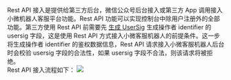 Rest API 接入是提供给第三方后台，微信公众号后台接入或第三方 App 调用接入小微机器人客服平台功能。Rest API 功能可以实现控制台中除用户注册外的全部功能。第三方使用 Rest API 前需要先 [生成 UserSig](https://cloud.tencent.com/document/product/269/32688) 生成操作者 identifier 的 usersig 字段，这是使用 Rest API 方式接入小微客服机器人的前提条件。这一步将生成操作者 identifier 的鉴权数据信息，Rest API 请求接入小微客服机器人后台时会校验 usersig 字段的合法性，如果 usersig 字段不合法，则该请求将被拒绝。  
Rest API 接入流程如下：
![](//mc.qcloudimg.com/static/img/6ee9c38421513642266ed50c2de89a1e/image.png)





  

